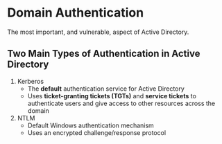 # Domain Authentication

The most important, and vulnerable, aspect of Active Directory.

## Two Main Types of Authentication in Active Directory

1. Kerberos
    * The **default** authentication service for Active Directory
    * Uses **ticket-granting tickets (TGTs)** and **service tickets** to authenticate users and give access to other resources across the domain
2. NTLM
    * Default Windows authentication mechanism
    * Uses an encrypted challenge/response protocol
